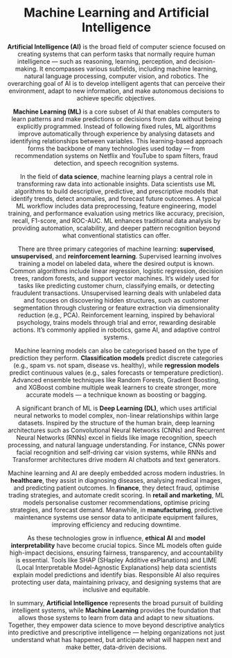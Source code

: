 <h1 align="center">Machine Learning and Artificial Intelligence</h1>

<p align="center">
  <strong>Artificial Intelligence (AI)</strong> is the broad field of computer science focused on creating systems that can perform tasks that normally require human intelligence — such as reasoning, learning, perception, and decision-making. 
  It encompasses various subfields, including machine learning, natural language processing, computer vision, and robotics. 
  The overarching goal of AI is to develop intelligent agents that can perceive their environment, adapt to new information, and make autonomous decisions to achieve specific objectives.
</p>

<p align="center">
  <strong>Machine Learning (ML)</strong> is a core subset of AI that enables computers to learn patterns and make predictions or decisions from data without being explicitly programmed. 
  Instead of following fixed rules, ML algorithms improve automatically through experience by analysing datasets and identifying relationships between variables. 
  This learning-based approach forms the backbone of many technologies used today — from recommendation systems on Netflix and YouTube to spam filters, fraud detection, and speech recognition systems.
</p>

<p align="center">
  In the field of <strong>data science</strong>, machine learning plays a central role in transforming raw data into actionable insights. 
  Data scientists use ML algorithms to build descriptive, predictive, and prescriptive models that identify trends, detect anomalies, and forecast future outcomes. 
  A typical ML workflow includes data preprocessing, feature engineering, model training, and performance evaluation using metrics like accuracy, precision, recall, F1-score, and ROC-AUC. 
  ML enhances traditional data analysis by providing automation, scalability, and deeper pattern recognition beyond what conventional statistics can offer.
</p>

<p align="center">
  There are three primary categories of machine learning: <strong>supervised</strong>, <strong>unsupervised</strong>, and <strong>reinforcement learning</strong>. 
  Supervised learning involves training a model on labeled data, where the desired output is known. 
  Common algorithms include linear regression, logistic regression, decision trees, random forests, and support vector machines. 
  It’s widely used for tasks like predicting customer churn, classifying emails, or detecting fraudulent transactions. 
  Unsupervised learning deals with unlabeled data and focuses on discovering hidden structures, such as customer segmentation through clustering or feature extraction via dimensionality reduction (e.g., PCA). 
  Reinforcement learning, inspired by behavioral psychology, trains models through trial and error, rewarding desirable actions. 
  It’s commonly applied in robotics, game AI, and adaptive control systems.
</p>

<p align="center">
  Machine learning models can also be categorised based on the type of prediction they perform. 
  <strong>Classification models</strong> predict discrete categories (e.g., spam vs. not spam, disease vs. healthy), while <strong>regression models</strong> predict continuous values (e.g., sales forecasts or temperature prediction). 
  Advanced ensemble techniques like Random Forests, Gradient Boosting, and XGBoost combine multiple weak learners to create stronger, more accurate models — a technique known as boosting or bagging.
</p>

<p align="center">
  A significant branch of ML is <strong>Deep Learning (DL)</strong>, which uses artificial neural networks to model complex, non-linear relationships within large datasets. 
  Inspired by the structure of the human brain, deep learning architectures such as Convolutional Neural Networks (CNNs) and Recurrent Neural Networks (RNNs) excel in fields like image recognition, speech processing, and natural language understanding. 
  For instance, CNNs power facial recognition and self-driving car vision systems, while RNNs and Transformer architectures drive modern AI chatbots and text generators.
</p>

<p align="center">
  Machine learning and AI are deeply embedded across modern industries. 
  In <strong>healthcare</strong>, they assist in diagnosing diseases, analysing medical images, and predicting patient outcomes. 
  In <strong>finance</strong>, they detect fraud, optimise trading strategies, and automate credit scoring. 
  In <strong>retail and marketing</strong>, ML models personalise customer recommendations, optimise pricing strategies, and forecast demand. 
  Meanwhile, in <strong>manufacturing</strong>, predictive maintenance systems use sensor data to anticipate equipment failures, improving efficiency and reducing downtime.
</p>

<p align="center">
  As these technologies grow in influence, <strong>ethical AI</strong> and <strong>model interpretability</strong> have become crucial topics. 
  Since ML models often guide high-impact decisions, ensuring fairness, transparency, and accountability is essential. 
  Tools like SHAP (SHapley Additive exPlanations) and LIME (Local Interpretable Model-Agnostic Explanations) help data scientists explain model predictions and identify bias. 
  Responsible AI also requires protecting user data, maintaining privacy, and designing systems that are inclusive and equitable.
</p>

<p align="center">
  In summary, <strong>Artificial Intelligence</strong> represents the broad pursuit of building intelligent systems, while <strong>Machine Learning</strong> provides the foundation that allows those systems to learn from data and adapt to new situations. 
  Together, they empower data science to move beyond descriptive analytics into predictive and prescriptive intelligence — helping organizations not just understand what has happened, but anticipate what will happen next and make better, data-driven decisions.
</p>
